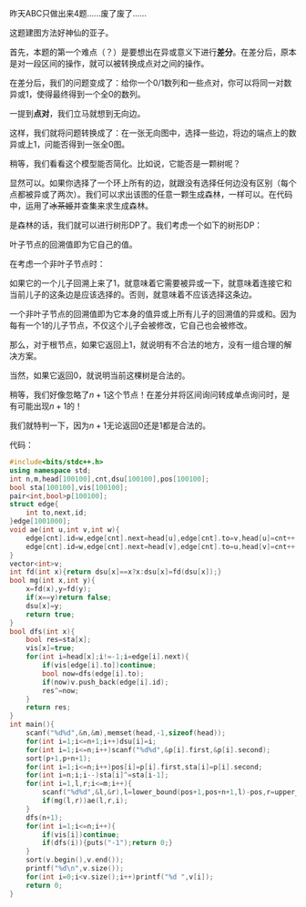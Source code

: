 昨天ABC只做出来4题……废了废了……

这题建图方法好神仙的亚子。

首先，本题的第一个难点（？）是要想出在异或意义下进行**差分**。在差分后，原本是对一段区间的操作，就可以被转换成点对之间的操作。

在差分后，我们的问题变成了：给你一个$0/1$数列和一些点对，你可以将同一对数异或$1$，使得最终得到一个全$0$的数列。

一提到**点对**，我们立马就想到无向边。

这样，我们就将问题转换成了：在一张无向图中，选择一些边，将边的端点上的数异或上$1$，问能否得到一张全$0$图。

稍等，我们看看这个模型能否简化。比如说，它能否是一颗树呢？

显然可以。如果你选择了一个环上所有的边，就跟没有选择任何边没有区别（每个点都被异或了两次）。我们可以求出该图的任意一颗生成森林，一样可以。在代码中，运用了~~冰茶姬~~并查集来求生成森林。

是森林的话，我们就可以进行树形DP了。我们考虑一个如下的树形DP：

叶子节点的回溯值即为它自己的值。

在考虑一个非叶子节点时：

如果它的一个儿子回溯上来了$1$，就意味着它需要被异或一下，就意味着连接它和当前儿子的这条边是应该选择的。否则，就意味着不应该选择这条边。

一个非叶子节点的回溯值即为它本身的值异或上所有儿子的回溯值的异或和。因为每有一个$1$的儿子节点，不仅这个儿子会被修改，它自己也会被修改。

那么，对于根节点，如果它返回上$1$，就说明有不合法的地方，没有一组合理的解决方案。

当然，如果它返回$0$，就说明当前这棵树是合法的。

稍等，我们好像忽略了$n+1$这个节点！在差分并将区间询问转成单点询问时，是有可能出现$n+1$的！

我们就特判一下，因为$n+1$无论返回$0$还是$1$都是合法的。

代码：

```cpp
#include<bits/stdc++.h>
using namespace std;
int n,m,head[100100],cnt,dsu[100100],pos[100100];
bool sta[100100],vis[100100];
pair<int,bool>p[100100];
struct edge{
	int to,next,id;
}edge[1001000];
void ae(int u,int v,int w){
	edge[cnt].id=w,edge[cnt].next=head[u],edge[cnt].to=v,head[u]=cnt++;
	edge[cnt].id=w,edge[cnt].next=head[v],edge[cnt].to=u,head[v]=cnt++;
}
vector<int>v;
int fd(int x){return dsu[x]==x?x:dsu[x]=fd(dsu[x]);}
bool mg(int x,int y){
	x=fd(x),y=fd(y);
	if(x==y)return false;
	dsu[x]=y;
	return true;
}
bool dfs(int x){
	bool res=sta[x];
	vis[x]=true;
	for(int i=head[x];i!=-1;i=edge[i].next){
		if(vis[edge[i].to])continue;
		bool now=dfs(edge[i].to);
		if(now)v.push_back(edge[i].id);
		res^=now;
	}
	return res;
}
int main(){
	scanf("%d%d",&n,&m),memset(head,-1,sizeof(head));
	for(int i=1;i<=n+1;i++)dsu[i]=i;
	for(int i=1;i<=n;i++)scanf("%d%d",&p[i].first,&p[i].second);
	sort(p+1,p+n+1);
	for(int i=1;i<=n;i++)pos[i]=p[i].first,sta[i]=p[i].second;
	for(int i=n;i;i--)sta[i]^=sta[i-1];
	for(int i=1,l,r;i<=m;i++){
		scanf("%d%d",&l,&r),l=lower_bound(pos+1,pos+n+1,l)-pos,r=upper_bound(pos+1,pos+n+1,r)-pos;
		if(mg(l,r))ae(l,r,i);
	}
	dfs(n+1);
	for(int i=1;i<=n;i++){
		if(vis[i])continue;
		if(dfs(i)){puts("-1");return 0;}
	}
	sort(v.begin(),v.end());
	printf("%d\n",v.size());
	for(int i=0;i<v.size();i++)printf("%d ",v[i]);
	return 0;
}
```
